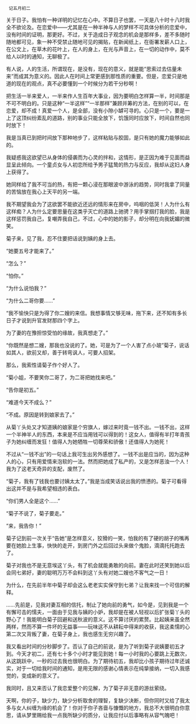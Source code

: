      记五月初二 

   关于日子。我怕有一种详明的记忆在心中。不算日子也罢，一天是八十时十八时我全不欲论及。在恋爱中——尤其是在一种半神与人的梦样不可具体分析的恋爱中，没有时间的证明，那更好。不过，关于造成日子观念的机会是那样多，差不多随时随地都可见，象一种不受禁止随地可见的揭贴，在新闻纸上，在衙署发薪人口上，在公文上，在草木的花叶上，在人的身上，在光与声音上，在一切的动作中，莫不给人以时的通知，无聊极了。

   有人说，人的生活，所谓现在，是没有，现在的意义，就是能“思索过去估量未来”而成其为意义的。因此人在时间上常更感到那性质的重要。但是，恋爱只是地道的现在的观点，真不必要懂到一个时候分为若干分秒啊！

   把生活一半来爱人，一半来作人生百年大事业，因为要明白怎样算一半，时间那是不可不明白的。只是这种“一半这样”“一半那样”兼顾并筹的方法，在别的可以，在恋爱，却不成！真爱一个人，是全部，没有小隙小罅可寻的。心只是一个，要是一上了这顶纠纷紊乱的道路，别的事业只能全放下，饥饿同时应放下，时间自然也同时放下！

   我是当真已到把时间放下那种地步了，这样粘贴与胶固，是只有她的魔力能够如此的。 

   我疑惑我这欲望已从身体的侵袭而为心灵的拌和，这情形，是正因为难于见面而益显呈此倾向。一个童贞女与人初恋所给予男子猛鸷的热力与反应，我却从这妇人身上获得了。

   她同样给了我不可当的热，有把一颗心浸在那眼波中游泳的趋势，同时我拿了同量的苦恼放在我心上天平的另一端。 

   我不期望我会为了这欲罢不能欲近还远的情形来在房中，呜咽的低哭！人为什么有这样痴？人为什么定要思量在这类乎灭亡的道路上驰骋？用手掌掴打我的脸，我是这样惩罚我自己，复嘲弄我自己，不过，心中的她的影子，却分明在向我妩媚的微笑。

   菊子来，见了我，忍不住要把话说到姨的身上去。 

   “她要五号才能来了。” 

   “怎么？” 

   “怕你。” 

   “为什么说怕我？” 

   “为什么二哥你要……” 

   “我不愉快只是为得了你二嫂的来信。我想事情又够无味，拖下来，还不知有多长日子才说到升官发财那四个字上。 

   为了妻的在豫担惊受怕的缘故，我真想走了。” 

   “你既然是想二嫂，那我也没说的了。她，可是为了一个人害了点小玻”菊子，说话如其人，欲前又却，善于转弯讽人，可要人招架。 

   那么，我索性请菊子作个好人了。 

   “菊小姐，不要笑你二哥了，为二哥把她找来吧。” 

   “告你是初五。” 

   “难道今天不成么？” 

   “不成。原因是转到娘家去了。” 

   从菊丫头处又才知道姨的娘家是个穷旗人，嫁过来时竟一钱不出。一钱不出，这样一个半神半人的东西，本来是不应当用钱可以得到的！这女人，值得有半打年青孩子为她纠缠而发狂！值得人为她牺牲一切尊荣和骄傲！还值得人为她死！

   不过从“一钱不出”的一句话上我可生出另外感想了。一钱不出是应当的，因为这种人的心，只有用爱情来泡软的一法。然而把她成了私产的，又是怎样恶浊一个人！我为了这老天奇异的支配，废然了。

   “菊子，我有了钱我也要讨姨太太了。”我是当成笑话说出我的愤懑的。菊子可看得出这并不是与我希望相违的表白。 

   “你们男人全是这个……” 

   “菊子不说了，菊子要走。” 

   “来，我告你！” 

   菊子记到前一次关于“告她”是怎样意义，狡猾的一笑，怕我的有了硬的胡子的嘴再要在她脸上生事，快快的走开，到房门外之后回过头来做个鬼脸，滴滴托托跑去了。 

   菊子对我也不是无意埃这丫头，有了机会就能勇敢的向前。妻在此时还笑到她以后会同七弟好，妻的聪明万万不会料到这丫头有对她二嫂也不客气之一日！ 

   为什么，在先前半年中菊子却会这么老老实实保守到七弟？让我来找一个可信的解释。 

   ……先前是，见我对妻互相的信托，制止了她向前的勇气，如今是，见到我是一个有懈可击的懦夫，一面由于见我与姨的小妒，我却是在被人轻视以后扩张菊丫头的野心了！我能明白菊子回避和送秋波的意义。这不算讨厌的累赘。比起姨来虽全然两样，然而不算一件坏的无益事——玩味这不从耕耘中得来的收获，我这柔懦的心第二次又背叛了妻，在菊子身上，我也感生无穷兴趣了。

   我又看出时间的分秒脚步了。否认了自己的前说，是为了听到菊子说姨要初五才到。今天才初二，还有七十多个小时才能见到她！每一小时我的心要跳上无数次，从这跳跃中，一秒的过去我也很明白。为了期待初五，我却比小孩子期待过年还诚实，对于一切给我时间的通知，是用无限的感谢心情表示在纯挚接纳，一切入我感觉的，变成新的意义了。

   我同时，且又来否认了我恋爱整个的见解，为了菊子非无意的游丝萦绕。 

   天啊，你的子，缺少力，缺少分析取舍的理智，复缺少决断，但你同时又给了我太多与女人纠缠为缘的机会了！你对于你子吝啬与慷慨的地方，我总不大很明白你意思，请从梦里赐给我一点我所缺少的质分，让我应付以后事略有从容气魄吧！

